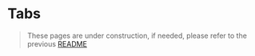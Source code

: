 # Tabs

> These pages are under construction, if needed, please refer to the previous [README](readme_previous.md)

